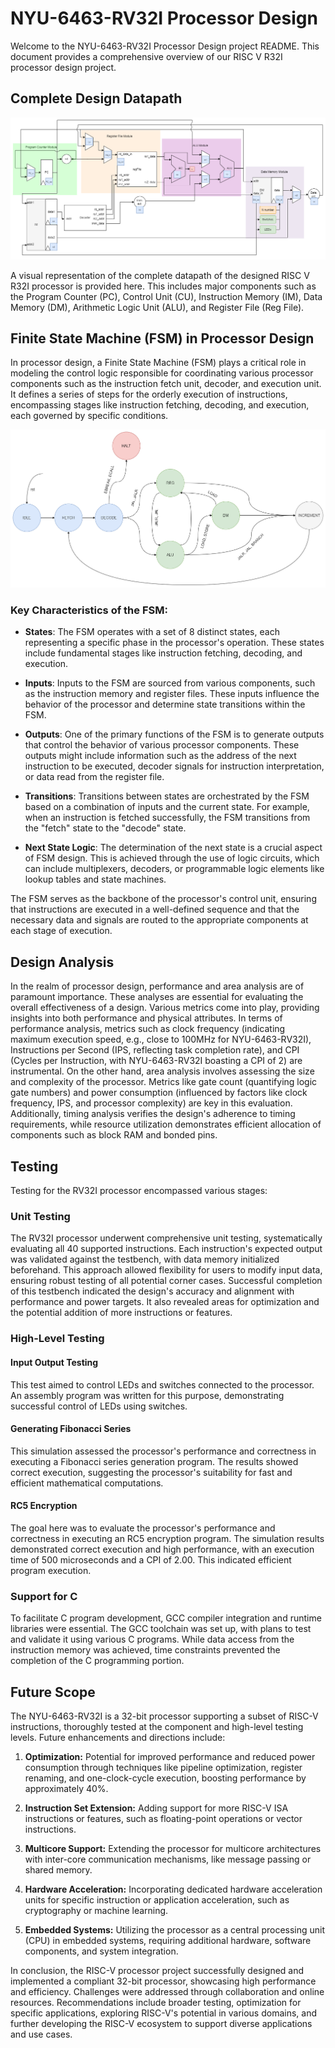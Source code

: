 # NYU-6463-RV32I Processor Design

Welcome to the NYU-6463-RV32I Processor Design project README. This document provides a comprehensive overview of our RISC V R32I processor design project.

## Complete Design Datapath

![Processor Data Path](Processor_Data_Path.png)

A visual representation of the complete datapath of the designed RISC V R32I processor is provided here. This includes major components such as the Program Counter (PC), Control Unit (CU), Instruction Memory (IM), Data Memory (DM), Arithmetic Logic Unit (ALU), and Register File (Reg File).

## Finite State Machine (FSM) in Processor Design

In processor design, a Finite State Machine (FSM) plays a critical role in modeling the control logic responsible for coordinating various processor components such as the instruction fetch unit, decoder, and execution unit. It defines a series of steps for the orderly execution of instructions, encompassing stages like instruction fetching, decoding, and execution, each governed by specific conditions.

![Processor Data Path](FSM.png)

### Key Characteristics of the FSM:

- **States**: The FSM operates with a set of 8 distinct states, each representing a specific phase in the processor's operation. These states include fundamental stages like instruction fetching, decoding, and execution.

- **Inputs**: Inputs to the FSM are sourced from various components, such as the instruction memory and register files. These inputs influence the behavior of the processor and determine state transitions within the FSM.

- **Outputs**: One of the primary functions of the FSM is to generate outputs that control the behavior of various processor components. These outputs might include information such as the address of the next instruction to be executed, decoder signals for instruction interpretation, or data read from the register file.

- **Transitions**: Transitions between states are orchestrated by the FSM based on a combination of inputs and the current state. For example, when an instruction is fetched successfully, the FSM transitions from the "fetch" state to the "decode" state.

- **Next State Logic**: The determination of the next state is a crucial aspect of FSM design. This is achieved through the use of logic circuits, which can include multiplexers, decoders, or programmable logic elements like lookup tables and state machines.

The FSM serves as the backbone of the processor's control unit, ensuring that instructions are executed in a well-defined sequence and that the necessary data and signals are routed to the appropriate components at each stage of execution.

## Design Analysis

In the realm of processor design, performance and area analysis are of paramount importance. These analyses are essential for evaluating the overall effectiveness of a design. Various metrics come into play, providing insights into both performance and physical attributes. In terms of performance analysis, metrics such as clock frequency (indicating maximum execution speed, e.g., close to 100MHz for NYU-6463-RV32I), Instructions per Second (IPS, reflecting task completion rate), and CPI (Cycles per Instruction, with NYU-6463-RV32I boasting a CPI of 2) are instrumental. On the other hand, area analysis involves assessing the size and complexity of the processor. Metrics like gate count (quantifying logic gate numbers) and power consumption (influenced by factors like clock frequency, IPS, and processor complexity) are key in this evaluation. Additionally, timing analysis verifies the design's adherence to timing requirements, while resource utilization demonstrates efficient allocation of components such as block RAM and bonded pins.

## Testing

Testing for the RV32I processor encompassed various stages:

### Unit Testing

The RV32I processor underwent comprehensive unit testing, systematically evaluating all 40 supported instructions. Each instruction's expected output was validated against the testbench, with data memory initialized beforehand. This approach allowed flexibility for users to modify input data, ensuring robust testing of all potential corner cases. Successful completion of this testbench indicated the design's accuracy and alignment with performance and power targets. It also revealed areas for optimization and the potential addition of more instructions or features.

### High-Level Testing

#### Input Output Testing

This test aimed to control LEDs and switches connected to the processor. An assembly program was written for this purpose, demonstrating successful control of LEDs using switches.

#### Generating Fibonacci Series

This simulation assessed the processor's performance and correctness in executing a Fibonacci series generation program. The results showed correct execution, suggesting the processor's suitability for fast and efficient mathematical computations.

#### RC5 Encryption

The goal here was to evaluate the processor's performance and correctness in executing an RC5 encryption program. The simulation results demonstrated correct execution and high performance, with an execution time of 500 microseconds and a CPI of 2.00. This indicated efficient program execution.

### Support for C

To facilitate C program development, GCC compiler integration and runtime libraries were essential. The GCC toolchain was set up, with plans to test and validate it using various C programs. While data access from the instruction memory was achieved, time constraints prevented the completion of the C programming portion.


## Future Scope

The NYU-6463-RV32I is a 32-bit processor supporting a subset of RISC-V instructions, thoroughly tested at the component and high-level testing levels. Future enhancements and directions include:

1. **Optimization:** Potential for improved performance and reduced power consumption through techniques like pipeline optimization, register renaming, and one-clock-cycle execution, boosting performance by approximately 40%.

2. **Instruction Set Extension:** Adding support for more RISC-V ISA instructions or features, such as floating-point operations or vector instructions.

3. **Multicore Support:** Extending the processor for multicore architectures with inter-core communication mechanisms, like message passing or shared memory.

4. **Hardware Acceleration:** Incorporating dedicated hardware acceleration units for specific instruction or application acceleration, such as cryptography or machine learning.

5. **Embedded Systems:** Utilizing the processor as a central processing unit (CPU) in embedded systems, requiring additional hardware, software components, and system integration.

In conclusion, the RISC-V processor project successfully designed and implemented a compliant 32-bit processor, showcasing high performance and efficiency. Challenges were addressed through collaboration and online resources. Recommendations include broader testing, optimization for specific applications, exploring RISC-V's potential in various domains, and further developing the RISC-V ecosystem to support diverse applications and use cases.

